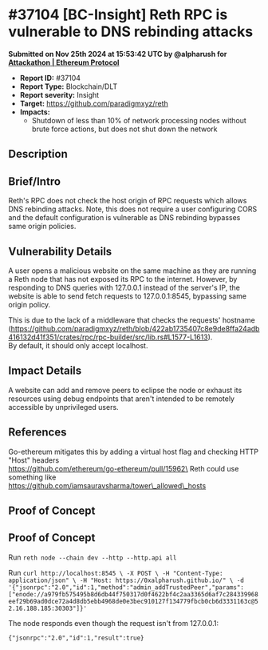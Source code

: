 # #37104 \[BC-Insight] Reth RPC is vulnerable to DNS rebinding attacks

**Submitted on Nov 25th 2024 at 15:53:42 UTC by @alpharush for** [**Attackathon | Ethereum Protocol**](https://immunefi.com/audit-competition/ethereum-protocol-attackathon)

* **Report ID:** #37104
* **Report Type:** Blockchain/DLT
* **Report severity:** Insight
* **Target:** https://github.com/paradigmxyz/reth
* **Impacts:**
  * Shutdown of less than 10% of network processing nodes without brute force actions, but does not shut down the network

## Description

## Brief/Intro

Reth's RPC does not check the host origin of RPC requests which allows DNS rebinding attacks. Note, this does not require a user configuring CORS and the default configuration is vulnerable as DNS rebinding bypasses same origin policies.

## Vulnerability Details

A user opens a malicious website on the same machine as they are running a Reth node that has not exposed its RPC to the internet. However, by responding to DNS queries with 127.0.0.1 instead of the server's IP, the website is able to send fetch requests to 127.0.0.1:8545, bypassing same origin policy.

This is due to the lack of a middleware that checks the requests' hostname\
(https://github.com/paradigmxyz/reth/blob/422ab1735407c8e9de8ffa24adb416132d41f351/crates/rpc/rpc-builder/src/lib.rs#L1577-L1613).\
By default, it should only accept localhost.

## Impact Details

A website can add and remove peers to eclipse the node or exhaust its resources using debug endpoints that aren't intended to be remotely accessible by unprivileged users.

## References

Go-ethereum mitigates this by adding a virtual host flag and checking HTTP "Host" headers\
https://github.com/ethereum/go-ethereum/pull/15962\
Reth could use something like\
https://github.com/iamsauravsharma/tower\_allowed\_hosts

## Proof of Concept

## Proof of Concept

Run `reth node --chain dev --http --http.api all`

Run `curl http://localhost:8545 \ -X POST \ -H "Content-Type: application/json" \ -H "Host: https://0xalpharush.github.io/" \ -d '{"jsonrpc":"2.0","id":1,"method":"admin_addTrustedPeer","params":["enode://a979fb575495b8d6db44f750317d0f4622bf4c2aa3365d6af7c284339968eef29b69ad0dce72a4d8db5ebb4968de0e3bec910127f134779fbcb0cb6d3331163c@52.16.188.185:30303"]}'`

The node responds even though the request isn't from 127.0.0.1:

```
{"jsonrpc":"2.0","id":1,"result":true}
```
